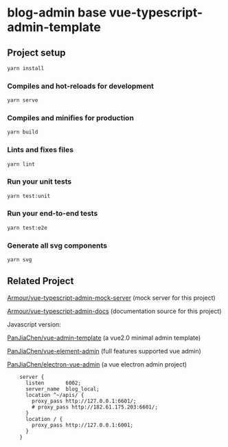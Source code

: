 #  blog-admin  base vue-typescript-admin-template

## Project setup

```bash
yarn install
```

### Compiles and hot-reloads for development

```bash
yarn serve
```

### Compiles and minifies for production

```bash
yarn build
```

### Lints and fixes files

```bash
yarn lint
```

### Run your unit tests

```bash
yarn test:unit
```

### Run your end-to-end tests

```bash
yarn test:e2e
```

### Generate all svg components

```bash
yarn svg
```

## Related Project

[Armour/vue-typescript-admin-mock-server](https://github.com/armour/vue-typescript-admin-mock-server) (mock server for this project)

[Armour/vue-typescript-admin-docs](https://github.com/armour/vue-typescript-admin-docs) (documentation source for this project)

Javascript version:

[PanJiaChen/vue-admin-template](https://github.com/PanJiaChen/vue-admin-template) (a vue2.0 minimal admin template)

[PanJiaChen/vue-element-admin](https://github.com/PanJiaChen/vue-element-admin) (full features supported vue admin)

[PanJiaChen/electron-vue-admin](https://github.com/PanJiaChen/electron-vue-admin) (a vue electron admin project)

```
    server {
      listen       6002;
      server_name  blog_local;
      location ^~/apis/ {
        proxy_pass http://127.0.0.1:6601/;
        # proxy_pass http://182.61.175.203:6601/;
      }
      location / {
        proxy_pass http://127.0.0.1:6001;
      }
    }
```
